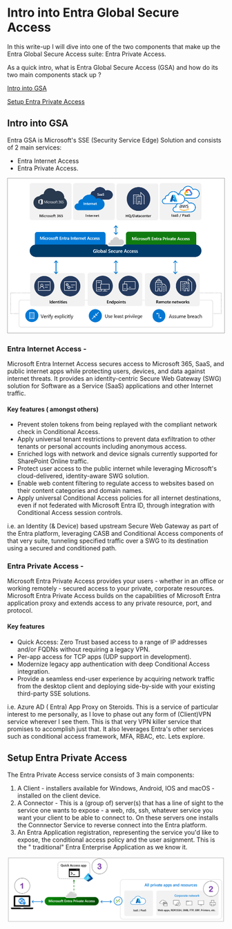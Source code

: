 # Intro into Entra Global Secure Access

In this write-up I will dive into one of the two components that make up the Entra Global Secure Access suite: Entra Private Access.

As a quick intro, what is Entra Global Secure Access (GSA) and how do its two main components stack up ? 

[Intro into GSA](https://github.com/verboompj/EntraGSA/blob/main/README.md#intro-into-gsa)

[Setup Entra Private Access](https://github.com/verboompj/EntraGSA/blob/main/README.md#setup-entra-private-access)




## Intro into GSA

Entra GSA is Microsoft's SSE (Security Service Edge) Solution and consists of 2 main services:
- Entra Internet Access 
- Entra Private Access.

![Screenshot](https://github.com/verboompj/EntraGSA/blob/main/Pictures/global-secure-access-diagram.png)



### Entra Internet Access - 
Microsoft Entra Internet Access secures access to Microsoft 365, SaaS, and public internet apps while protecting users, devices, and data against internet threats.
It provides an identity-centric Secure Web Gateway (SWG) solution for Software as a Service (SaaS) applications and other Internet traffic. 

#### Key features ( amongst others) 
- Prevent stolen tokens from being replayed with the compliant network check in Conditional Access.
- Apply universal tenant restrictions to prevent data exfiltration to other tenants or personal accounts including anonymous access.
- Enriched logs with network and device signals currently supported for SharePoint Online traffic.
- Protect user access to the public internet while leveraging Microsoft's cloud-delivered, identity-aware SWG solution.
- Enable web content filtering to regulate access to websites based on their content categories and domain names.
- Apply universal Conditional Access policies for all internet destinations, even if not federated with Microsoft Entra ID, through integration with Conditional 
  Access session controls.

i.e. an Identity (& Device) based upstream Secure Web Gateway as part of the Entra platform, leveraging CASB and Conditional Access components of that very suite, tunneling specified traffic over a SWG to its destination using a secured and conditioned path. 

### Entra Private Access - 
Microsoft Entra Private Access provides your users - whether in an office or working remotely - secured access to your private, corporate resources. Microsoft Entra Private Access builds on the capabilities of Microsoft Entra application proxy and extends access to any private resource, port, and protocol.

#### Key features
- Quick Access: Zero Trust based access to a range of IP addresses and/or FQDNs without requiring a legacy VPN.
- Per-app access for TCP apps (UDP support in development).
- Modernize legacy app authentication with deep Conditional Access integration.
- Provide a seamless end-user experience by acquiring network traffic from the desktop client and deploying side-by-side with your existing third-party SSE solutions.

i.e. Azure AD ( Entra) App Proxy on Steroids. This is a service of particular interest to me personally, as I love to phase out any form of (Client)VPN service wherever I see them. This is that very VPN killer service that promises to accomplish just that. 
It also leverages Entra's other services such as conditional access framework, MFA, RBAC, etc. Lets explore.

## Setup Entra Private Access

The Entra Private Access service consists of 3 main components:
1. A Client - installers available for Windows, Android, IOS and macOS - installed on the client device.
2. A Connector - This is a (group of) server(s) that has a line of sight to the service one wants to expose - a web, rds, ssh, whatever service you want your client to be able to connect to. On these servers one installs the Connnector Service to reverse connect into the Entra platform. 
3. An Entra Application registration, representing the service you'd like to expose, the conditional access policy and the user asignment. This is the " traditional" Entra Enterprise Application as we know it.

![Screenshot](https://github.com/verboompj/EntraGSA/blob/main/Pictures/private-access-diagram-quick-access2.png)








